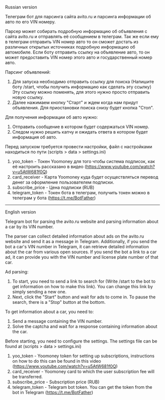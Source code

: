 Russian version

Телеграм бот для парсинга сайта avito.ru и парсинга информации об авто по его VIN номеру.

Парсер может собирать подробную информацию об объявления с сайта avito.ru и отправлять её сообщением в телеграм.
Так же если ему в телеграм отправить VIN номер авто то он сможет достать из различных открытых источниках подробную информацию об автомобиле.
Если боту отправить ссылку на объявление авто, то он может предоставить VIN номер этого авто и государственный номер авто.

Парсинг объявлений:
1) Для запуска необходимо отправить ссылку для поиска (Напишите боту /start, чтобы получить информацию как сделать эту ссылку)
Эту ссылку можно поменять, для этого нужно просто отправить новую ссылку.
2) Далее нажимаем кнопку "Старт" и ждем когда нам придут объявления. Для приостановки поиска снизу будет кнопка "Стоп".

Для получения информации об авто нужно:
1) Отправить сообщение в котором будет содержаться VIN номер. 
2) Следом нужно решить капчу и ожидать ответа в котором будет информация об авто.


Перед запуском требуется провести настройки, файл с настройками находиться по пути (scripts > data > settings.ini)
1) yoo_token - Токен Yoomoney для того чтобы система подписок, как её настроить рассказано в видео (https://www.youtube.com/watch?v=u5AtW681f0Q)
2) card_receiver - Карта Yoomoney куда будет осуществляться перевод денег за оформление пользователем подписки.
3) subscribe_price - Цена подписки (RUB)
4) telegram_token - Токен бота в телеграм, получить токен можно в телеграм у бота (https://t.me/BotFather)


__________________________________________________________________________________________________

English version

Telegram bot for parsing the avito.ru website and parsing information about a car by its VIN number.

The parser can collect detailed information about ads on the avito.ru website and send it as a message in Telegram. 
Additionally, if you send the bot a car's VIN number in Telegram, it can retrieve detailed information about the car from various open sources. 
If you send the bot a link to a car ad, it can provide you with the VIN number and license plate number of that car.

Ad parsing:
1) To start, you need to send a link to search for (Write /start to the bot to get information on how to make this link). You can change this link by simply sending a new one.
2) Next, click the "Start" button and wait for ads to come in. To pause the search, there is a "Stop" button at the bottom.

To get information about a car, you need to:
1) Send a message containing the VIN number.
2) Solve the captcha and wait for a response containing information about the car.

Before starting, you need to configure the settings. The settings file can be found at (scripts > data > settings.ini)
1) yoo_token - Yoomoney token for setting up subscriptions, instructions on how to do this can be found in this video (https://www.youtube.com/watch?v=u5AtW681f0Q)
2) card_receiver - Yoomoney card to which the user subscription fee will be transferred.
3) subscribe_price - Subscription price (RUB)
4) telegram_token - Telegram bot token. You can get the token from the bot in Telegram (https://t.me/BotFather)